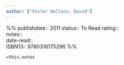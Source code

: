 ```yaml
---
author: ["Foster Wallace, David"]
---
```

%%
publishdate:: 2011
status:: To Read
rating::  
notes::  
date-read::  
ISBN13:: 9780316175296
%%

`=this.notes`